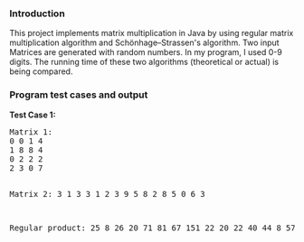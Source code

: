 <h3>Introduction</h3>
<p>This project implements matrix multiplication in Java by using regular matrix multiplication algorithm and Schönhage–Strassen's algorithm. Two input Matrices are generated with random numbers. In my program, I used 0-9 digits. The running time of these two algorithms (theoretical or actual) is being compared.
</p>

<h3>Program test cases and output</h3>
<b>Test Case 1:</b>
<pre>
Matrix 1:
0 0 1 4 
1 8 8 4 
0 2 2 2 
2 3 0 7 

Matrix 2:
3 1 3 3 
1 2 3 9 
5 8 2 8 
5 0 6 3 

Regular product:
25 8 26 20 
71 81 67 151 
22 20 22 40 
44 8 57 54 
</pre>
